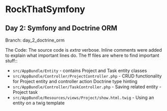 # RockThatSymfony

## Day 2: Symfony and Doctrine ORM

Branch: day_2_doctrine_orm

The Code: The source code is _extra_ verbose. Inline comments were added to explain what important lines do. The ff files are where to find important stuff::

 * `src/AppBundle/Entity` - contains Project and Task entity classes
 * `src/AppBundle/Controller/ProjectController.php` - CRUD functionality for Project entity and controller action Doctrine type hinting
 * `src/AppBundle/Controller/TaskController.php` - Saving related entity - Project task
 * `src/AppBundle/Resources/views/Project/show.html.twig` - Using an entity on a twig template
